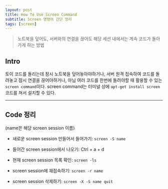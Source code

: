 ```yaml
---
layout: post
title: How To Use Screen Command
subtitle: Screen 명령어 간단 정리
tags: [screen]
---
```

> 노트북을 덮어도, 서버와의 연결을 끊어도 해당 세션 내에서는 계속 코드가 돌아가게 하는 방법

## Intro
토이 코드를 돌리는데 잠시 노트북을 덮어놓아야하거나, 서버 원격 접속하여 코드를 돌려놓고 잠시 연결을 끊어야하거나, 아님 여러 코드를 한번에 돌려야할 때 활용할 수 있는 `screen command`이다. screen command는 터미널 상에 `apt-get install screen` 코드를 쳐서 설치할 수 있다.

---

## Code 정리
(name은 해당 screen session 이름)

* 새로운 screen session 만들어서 들어가기: `screen -S name`

* 들어간 screen session에서 나오기: Ctrl + a + d

* 현재 screen session 목록 확인: `screen -ls`

* screen session에 재접속하기: `screen -r name`

* screen session 삭제하기: `screen -X -S name quit`
